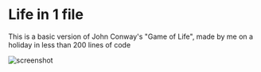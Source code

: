 # Life in 1 file

This is a basic version of John Conway's "Game of Life", made by me on a holiday in less than 200 lines of code

![screenshot](https://github.com/user-attachments/assets/c209786c-3093-4213-ae8f-5bea31cbef3b)
